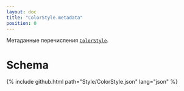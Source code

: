 ```yaml
---
layout: doc
title: "ColorStyle.metadata"
position: 0
---
```


Метаданные перечисления [`ColorStyle`](../).

# Schema

{% include github.html path="Style/ColorStyle.json" lang="json" %}
